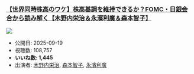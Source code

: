 ### [【世界同時株高のワケ】株高基調を維持できるか？FOMC・日銀会合から読み解く【木野内栄治＆永濱利廣＆森本智子】](https://www.youtube.com/watch?v=Bm2aWKt4EVY)
[![](https://img.youtube.com/vi/Bm2aWKt4EVY/sddefault.jpg)](https://www.youtube.com/watch?v=Bm2aWKt4EVY)
-   公開日: 2025-09-19
-   視聴数: 108,757
-   **いいね数: 1,445**
-   出演者: [木野内栄治](/rehacq_fan/people/木野内栄治 "wikilink"), [森本智子](/rehacq_fan/people/森本智子 "wikilink"), [永濱利廣](/rehacq_fan/people/永濱利廣 "wikilink")
